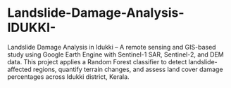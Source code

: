 # Landslide-Damage-Analysis-IDUKKI-
Landslide Damage Analysis in Idukki – A remote sensing and GIS-based study using Google Earth Engine with Sentinel-1 SAR, Sentinel-2, and DEM data. This project applies a Random Forest classifier to detect landslide-affected regions, quantify terrain changes, and assess land cover damage percentages across Idukki district, Kerala.

